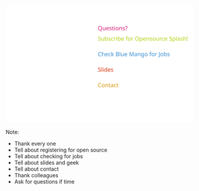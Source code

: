 <img src="assets/images/so.svg" />

Note:
- Thank every one
- Tell about registering for open source
- Tell about checking for jobs
- Tell about slides and geek
- Tell about contact
- Thank colleagues
- Ask for questions if time
